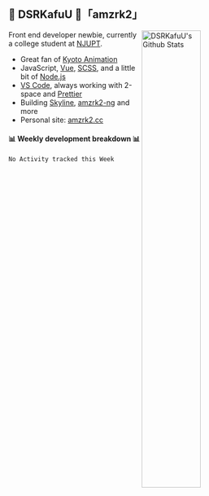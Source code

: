 ## 🍥 DSRKafuU 🍥「amzrk2」

<img align="right" alt="DSRKafuU's Github Stats" width="48%" src="https://github-readme-stats.vercel.app/api?username=amzrk2&count_private=true&show_icons=true&title_color=7793cc&icon_color=7793cc&text_color=595858&bg_color=ffffff" />

Front end developer newbie, currently a college student at [NJUPT](https://www.njupt.edu.cn/).

- Great fan of [Kyoto Animation](https://www.kyotoanimation.co.jp/)
- JavaScript, [Vue](https://vuejs.org/), [SCSS](https://sass-lang.com/), and a little bit of [Node.js](https://nodejs.org/)
- [VS Code](https://code.visualstudio.com), always working with 2-space and [Prettier](https://prettier.io/)
- Building [Skyline](https://github.com/amzrk2/skyline-overlay), [amzrk2-ng](https://github.com/amzrk2/amzrk2-ng) and more
- Personal site: [amzrk2.cc](https://amzrk2.cc/)

#### :bar_chart: Weekly development breakdown :bar_chart:

<!--START_SECTION:waka-->
```text
No Activity tracked this Week
```
<!--END_SECTION:waka-->
